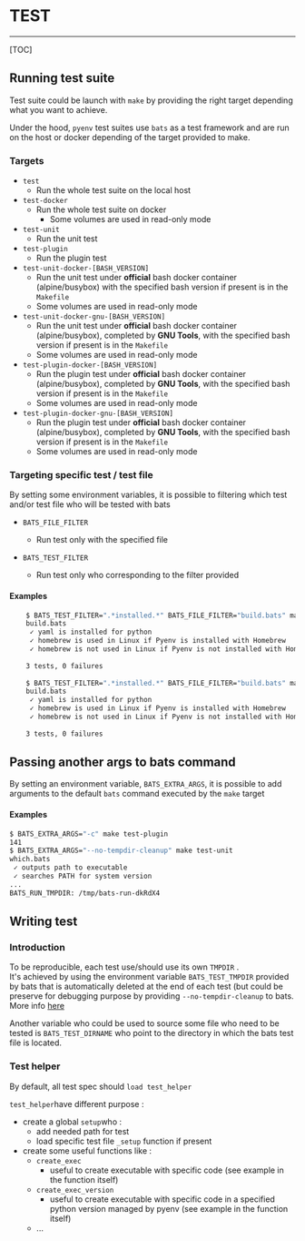 # TEST

---

[TOC]

## Running test suite

Test suite could be launch with `make` by providing the right target depending what you want to achieve.

Under the hood, `pyenv` test suites use `bats` as a test framework and are run on the host or docker depending of the target provided to make.



### Targets

- `test`
  - Run the whole test suite on the local host
- `test-docker`
  - Run the whole test suite on docker
    - Some volumes are used in read-only mode
- `test-unit`
  - Run the unit test
- `test-plugin`
  - Run the plugin test
- `test-unit-docker-[BASH_VERSION]`
  - Run the unit test under **official** bash docker container (alpine/busybox) with the specified bash version if present is in the `Makefile`
  - Some volumes are used in read-only mode
- `test-unit-docker-gnu-[BASH_VERSION]`
  - Run the unit test under **official** bash docker container (alpine/busybox), completed by **GNU Tools**, with the specified bash version if present is in the `Makefile`
  - Some volumes are used in read-only mode
- `test-plugin-docker-[BASH_VERSION]`
  - Run the plugin test under **official** bash docker container (alpine/busybox), completed by **GNU Tools**, with the specified bash version if present is in the `Makefile`
  - Some volumes are used in read-only mode
- `test-plugin-docker-gnu-[BASH_VERSION]`
  - Run the plugin test under **official** bash docker container (alpine/busybox), completed by **GNU Tools**, with the specified bash version if present is in the `Makefile`
  - Some volumes are used in read-only mode

### Targeting specific test / test file

By setting some environment variables, it is possible to filtering which test and/or test file who will be tested with bats

- `BATS_FILE_FILTER`

  - Run test only with the specified file

- `BATS_TEST_FILTER`
  - Run test only who corresponding to the filter provided


#### Examples

```bash
    $ BATS_TEST_FILTER=".*installed.*" BATS_FILE_FILTER="build.bats" make test-plugin-docker-gnu-3.2.57
    build.bats
     ✓ yaml is installed for python
     ✓ homebrew is used in Linux if Pyenv is installed with Homebrew
     ✓ homebrew is not used in Linux if Pyenv is not installed with Homebrew
    
    3 tests, 0 failures
    
    $ BATS_TEST_FILTER=".*installed.*" BATS_FILE_FILTER="build.bats" make test-plugin
    build.bats
     ✓ yaml is installed for python
     ✓ homebrew is used in Linux if Pyenv is installed with Homebrew
     ✓ homebrew is not used in Linux if Pyenv is not installed with Homebrew
    
    3 tests, 0 failures
```



## Passing another args to bats command

By setting an environment variable, `BATS_EXTRA_ARGS`, it is possible to add arguments to the default `bats` command executed by the `make` target

#### Examples

```bash
$ BATS_EXTRA_ARGS="-c" make test-plugin
141
$ BATS_EXTRA_ARGS="--no-tempdir-cleanup" make test-unit
which.bats
 ✓ outputs path to executable
 ✓ searches PATH for system version
...
BATS_RUN_TMPDIR: /tmp/bats-run-dkRdX4
```



## Writing test

### Introduction

To be reproducible, each test use/should use its own `TMPDIR` .  
It's achieved by using the environment variable `BATS_TEST_TMPDIR` provided by bats that is automatically deleted at the end of each test (but could be preserve for debugging purpose by providing `--no-tempdir-cleanup` to bats. More info [here](https://bats-core.readthedocs.io/en/stable/writing-tests.html#special-variables)

Another variable who could be used to source some file who need to be tested is `BATS_TEST_DIRNAME` who point to the directory in which the bats test file is located.

### Test helper

By default, all test spec should `load test_helper`

`test_helper`have different purpose :

- create a global `setup`who :
  - add needed path for test
  - load specific test file `_setup` function if present
- create some useful functions like :
  - `create_exec`
    - useful to create executable with specific code (see example in the function itself)
  - `create_exec_version`
    - useful to create executable with specific code in a specified python version managed by pyenv (see example in the function itself)
  - ...